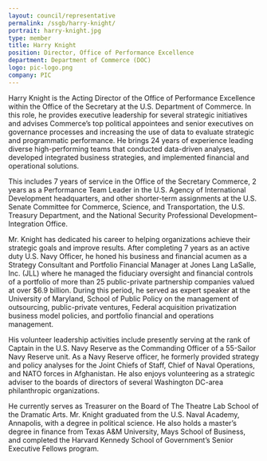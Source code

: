 ```yaml
---
layout: council/representative
permalink: /ssgb/harry-knight/
portrait: harry-knight.jpg
type: member
title: Harry Knight
position: Director, Office of Performance Excellence
department: Department of Commerce (DOC)
logo: pic-logo.png
company: PIC
---
```


Harry Knight is the Acting Director of the Office of Performance Excellence within the Office of the Secretary at the U.S. Department of Commerce. In this role, he provides executive leadership for several strategic initiatives and advises Commerce’s top political appointees and senior executives on governance processes and increasing the use of data to evaluate strategic and programmatic performance. He brings 24 years of experience leading diverse high-performing teams that conducted data-driven analyses, developed integrated business strategies, and implemented financial and operational solutions.
 
This includes 7 years of service in the Office of the Secretary Commerce, 2 years as a Performance Team Leader in the U.S. Agency of International Development headquarters, and other shorter-term assignments at the U.S. Senate Committee for Commerce, Science, and Transportation, the U.S. Treasury Department, and the National Security Professional Development–Integration Office.

Mr. Knight has dedicated his career to helping organizations achieve their strategic goals and
improve results. After completing 7 years as an active duty U.S. Navy Officer, he honed his
business and financial acumen as a Strategy Consultant and Portfolio Financial Manager at Jones Lang LaSalle, Inc. (JLL) where he managed the fiduciary oversight and financial controls of a portfolio of more than 25 public-private partnership companies valued at over $6.9 billion. During this period, he served as expert speaker at the University of Maryland, School of Public
Policy on the management of outsourcing, public-private ventures, Federal acquisition
privatization business model policies, and portfolio financial and operations management.

His volunteer leadership activities include presently serving at the rank of Captain in the U.S.
Navy Reserve as the Commanding Officer of a 55-Sailor Navy Reserve unit. As a Navy Reserve
officer, he formerly provided strategy and policy analyses for the Joint Chiefs of Staff, Chief of
Naval Operations, and NATO forces in Afghanistan. He also enjoys volunteering as a strategic
adviser to the boards of directors of several Washington DC-area philanthropic organizations. 

He currently serves as Treasurer on the Board of The Theatre Lab School of the Dramatic Arts.
Mr. Knight graduated from the U.S. Naval Academy, Annapolis, with a degree in political
science. He also holds a master’s degree in finance from Texas A&M University, Mays School
of Business, and completed the Harvard Kennedy School of Government’s Senior Executive
Fellows program.
